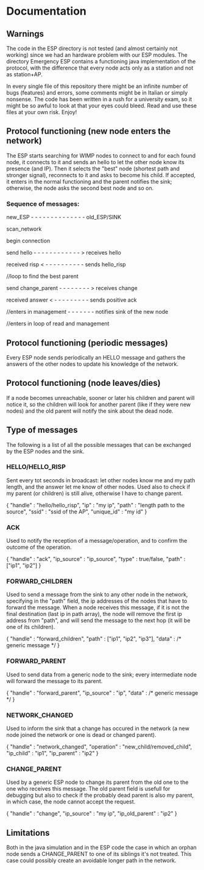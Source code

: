 # Documentation

## Warnings
The code in the ESP directory is not tested (and almost certainly not working) since we had an hardware problem with our ESP modules. The directory Emergency ESP contains a functioning java implementation of the protocol, with the difference that every node acts only as a station and not as station+AP.

In every single file of this repository there might be an infinite number of bugs (features) and errors, some comments might be in Italian or simply nonsense. The code has been written in a rush for a university exam, so it might be so awful to look at that your eyes could bleed. Read and use these files at your own risk. Enjoy!

## Protocol functioning (new node enters the network)
The ESP starts searching for WIMP nodes to connect to and for each found node, it connects to it and sends an hello to let the other node know its presence (and IP). Then it selects the "best" node (shortest path and stronger signal), reconnects to it and asks to become his child. If accepted, it enters in the normal functioning and the parent notifies the sink; otherwise, the node asks the second best node and so on.

### Sequence of messages:
new_ESP - - - - - - - - - - - - - - old_ESP/SINK

scan_network

begin connection

send hello - - - - - - - - - - - - > receives hello

received risp < - - - - - - - - - - sends hello_risp

//loop to find the best parent

send change_parent - - - - - - - - > receives change

received answer < - - - - - - - - - sends positive ack

//enters in management - - - - - - - notifies sink of the new node

//enters in loop of read and management

## Protocol functioning (periodic messages)
Every ESP node sends periodically an HELLO message and gathers the answers of the other nodes to update his knowledge of the network.

## Protocol functioning (node leaves/dies)
If a node becomes unreachable, sooner or later his children and parent will notice it, so the children will look for another parent (like if they were new nodes) and the old parent will notify the sink about the dead node.

## Type of messages
The following is a list of all the possible messages that can be exchanged by the ESP nodes and the sink.

### HELLO/HELLO_RISP
Sent every tot seconds in broadcast: let other nodes know me and my path length, and the answer let me know of other nodes. Used also to check if my parent (or children) is still alive, otherwise I have to change parent.

{
  "handle" : "hello/hello_risp",
  "ip" : "my ip",
  "path" : "length path to the source",
  "ssid" : "ssid of the AP",
  "unique_id" : "my id"
}

### ACK
Used to notify the reception of a message/operation, and to confirm the outcome of the operation.

{
  "handle" : "ack",
  "ip_source" : "ip_source",
  "type" : true/false,
  "path" : ["ip1", "ip2"]
}

### FORWARD_CHILDREN
Used to send a message from the sink to any other node in the network, specifying in the "path" field, the ip addresses of the nodes that have to forward the message. When a node receives this message, if it is not the final destination (last ip in path array), the node will remove the first ip address from "path", and will send the message to the next hop (it will be one of its children).

{
  "handle" : "forward_children",
  "path" : ["ip1", "ip2", "ip3"],
  "data" : /* generic message */
}

### FORWARD_PARENT
Used to send data from a generic node to the sink; every intermediate node will forward the message to its parent.

{
  "handle" : "forward_parent",
  "ip_source" : "ip",
  "data" : /* generic message */
}

### NETWORK_CHANGED
Used to inform the sink that a change has occured in the network (a new node joined the network or one is dead or changed parent).

{
  "handle" : "network_changed",
  "operation" : "new_child/removed_child",
  "ip_child" : "ip1",
  "ip_parent" : "ip2"
}

### CHANGE_PARENT
Used by a generic ESP node to change its parent from the old one to the one who receives this message. The old parent field is usefull for debugging but also to check if the probably dead parent is also my parent, in which case, the node cannot accept the request.

{
  "handle" : "change",
  "ip_source" : "my ip",
  "ip_old_parent" : "ip2"
}

## Limitations
Both in the java simulation and in the ESP code the case in which an orphan node sends a CHANGE_PARENT to one of its siblings it's not treated. This case could possibly create an avoidable longer path in the network.
